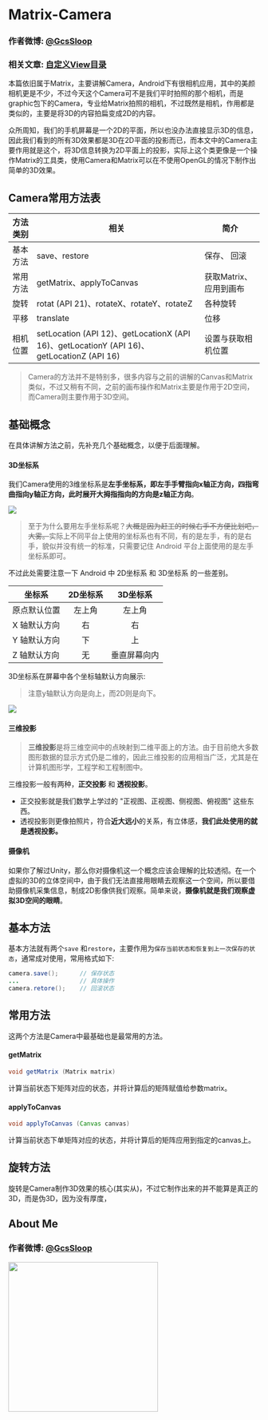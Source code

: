 # Matrix-Camera

### 作者微博: [@GcsSloop](http://weibo.com/GcsSloop)
### 相关文章: [自定义View目录](http://www.gcssloop.com/customview/CustomViewIndex/)

本篇依旧属于Matrix，主要讲解Camera，Android下有很相机应用，其中的美颜相机更是不少，不过今天这个Camera可不是我们平时拍照的那个相机，而是graphic包下的Camera，专业给Matrix拍照的相机，不过既然是相机，作用都是类似的，主要是将3D的内容拍扁变成2D的内容。

众所周知，我们的手机屏幕是一个2D的平面，所以也没办法直接显示3D的信息，因此我们看到的所有3D效果都是3D在2D平面的投影而已，而本文中的Camera主要作用就是这个，将3D信息转换为2D平面上的投影，实际上这个类更像是一个操作Matrix的工具类，使用Camera和Matrix可以在不使用OpenGL的情况下制作出简单的3D效果。



## Camera常用方法表

| 方法类别 | 相关                                       | 简介             |
| ---- | ---------------------------------------- | -------------- |
| 基本方法 | save、restore                             | 保存、 回滚         |
| 常用方法 | getMatrix、applyToCanvas                  | 获取Matrix、应用到画布 |
| 旋转   | rotat (API 21)、rotateX、rotateY、rotateZ   | 各种旋转           |
| 平移   | translate                                | 位移             |
| 相机位置 | setLocation (API 12)、getLocationX (API 16)、getLocationY (API 16)、getLocationZ  (API 16) | 设置与获取相机位置      |

> Camera的方法并不是特别多，很多内容与之前的讲解的Canvas和Matrix类似，不过又稍有不同，之前的画布操作和Matrix主要是作用于2D空间，而Camera则主要作用于3D空间。



## 基础概念

在具体讲解方法之前，先补充几个基础概念，以便于后面理解。

#### 3D坐标系

我们Camera使用的3维坐标系是**左手坐标系，即左手手臂指向x轴正方向，四指弯曲指向y轴正方向，此时展开大拇指指向的方向是z轴正方向**。

![](http://ww3.sinaimg.cn/large/005Xtdi2jw1f7mruav2nhj308c05iglp.jpg)

> 至于为什么要用左手坐标系呢？~~大概是因为赶工的时候右手不方便比划吧，大雾。~~实际上不同平台上使用的坐标系也有不同，有的是左手，有的是右手，貌似并没有统一的标准，只需要记住 Android 平台上面使用的是左手坐标系即可。

不过此处需要注意一下 Android 中 2D坐标系 和 3D坐标系 的一些差别。

| 坐标系     | 2D坐标系 | 3D坐标系  |
| ------- | :---: | :----: |
| 原点默认位置  |  左上角  |  左上角   |
| X 轴默认方向 |   右   |   右    |
| Y 轴默认方向 |   下   |   上    |
| Z 轴默认方向 |   无   | 垂直屏幕向内 |

3D坐标系在屏幕中各个坐标轴默认方向展示:

> 注意y轴默认方向是向上，而2D则是向下。

![](http://ww1.sinaimg.cn/large/005Xtdi2jw1f7nxn8hcqqj308c0ea74a.jpg)



#### 三维投影

> **三维投影**是将三维空间中的点映射到二维平面上的方法。由于目前绝大多数图形数据的显示方式仍是二维的，因此三维投影的应用相当广泛，尤其是在计算机图形学，工程学和工程制图中。

三维投影一般有两种，**正交投影** 和 **透视投影**。

* 正交投影就是我们数学上学过的 "正视图、正视图、侧视图、俯视图" 这些东西。
* 透视投影则更像拍照片，符合**近大远小**的关系，有立体感，**我们此处使用的就是透视投影。**



#### 摄像机

如果你了解过Unity，那么你对摄像机这一个概念应该会理解的比较透彻。在一个虚拟的3D的立体空间中，由于我们无法直接用眼睛去观察这一个空间，所以要借助摄像机采集信息，制成2D影像供我们观察。简单来说，**摄像机就是我们观察虚拟3D空间的眼睛**。



## 基本方法

基本方法就有两个`save` 和`restore`，主要作用为`保存当前状态和恢复到上一次保存的状态`，通常成对使用，常用格式如下:

```java
camera.save();		// 保存状态
... 				// 具体操作
camera.retore();	// 回滚状态
```



## 常用方法

这两个方法是Camera中最基础也是最常用的方法。

####  getMatrix

```java
void getMatrix (Matrix matrix)
```

计算当前状态下矩阵对应的状态，并将计算后的矩阵赋值给参数matrix。

#### applyToCanvas

```java
void applyToCanvas (Canvas canvas)
```

计算当前状态下单矩阵对应的状态，并将计算后的矩阵应用到指定的canvas上。



## 旋转方法

旋转是Camera制作3D效果的核心(其实从)，不过它制作出来的并不能算是真正的3D，而是伪3D，因为没有厚度，

## About Me

### 作者微博: <a href="http://weibo.com/GcsSloop" target="_blank">@GcsSloop</a>

<a href="https://github.com/GcsSloop/AndroidNote/blob/magic-world/FINDME.md" target="_blank"> <img src="http://ww4.sinaimg.cn/large/005Xtdi2gw1f1qn89ihu3j315o0dwwjc.jpg" width=300/> </a>

